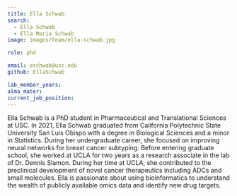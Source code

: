 ```yaml
---
title: Ella Schwab
search:
  - Ella Schwab
  - Ella Maria Schwab
image: images/team/ella-schwab.jpg

role: phd

email: eschwab@usc.edu
github: EllaSchwab

lab_member_years: 
alma_mater: 
current_job_position: 
---
```


Ella Schwab is a PhD student in Pharmaceutical and Translational Sciences at USC. In 2021, Ella Schwab graduated from California Polytechnic State University San Luis Obispo with a degree in Biological Sciences and a minor in Statistics. During her undergraduate career, she focused on improving neural networks for breast cancer subtyping. Before entering graduate school, she worked at UCLA for two years as a research associate in the lab of Dr. Dennis Slamon. During her time at UCLA, she contributed to the preclinical development of novel cancer therapeutics including ADCs and small molecules. Ella is passionate about using bioinformatics to understand the wealth of publicly available omics data and identify new drug targets.
